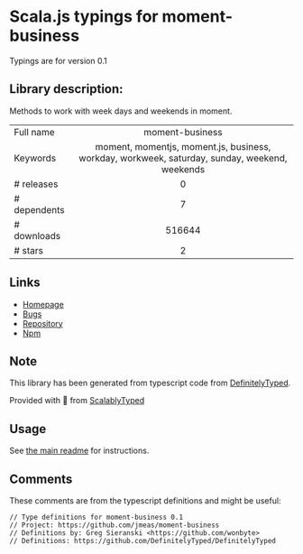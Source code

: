 
# Scala.js typings for moment-business

Typings are for version 0.1

## Library description:
Methods to work with week days and weekends in moment.

|                    |                 |
| ------------------ | :-------------: |
| Full name          | moment-business |
| Keywords           | moment, momentjs, moment.js, business, workday, workweek, saturday, sunday, weekend, weekends |
| # releases         | 0 |
| # dependents       | 7 |
| # downloads        | 516644 |
| # stars            | 2 |

## Links
- [Homepage](https://github.com/jmeas/moment-business)
- [Bugs](https://github.com/jmeas/moment-business/issues)
- [Repository](https://github.com/jmeas/moment-business)
- [Npm](https://www.npmjs.com/package/moment-business)
    


## Note
This library has been generated from typescript code from [DefinitelyTyped](https://definitelytyped.org).

Provided with :purple_heart: from [ScalablyTyped](https://github.com/oyvindberg/ScalablyTyped)

## Usage
See [the main readme](../../readme.md) for instructions.

## Comments

These comments are from the typescript definitions and might be useful:
```
// Type definitions for moment-business 0.1
// Project: https://github.com/jmeas/moment-business
// Definitions by: Greg Sieranski <https://github.com/wonbyte>
// Definitions: https://github.com/DefinitelyTyped/DefinitelyTyped

```

